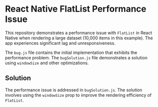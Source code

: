 # React Native FlatList Performance Issue

This repository demonstrates a performance issue with `FlatList` in React Native when rendering a large dataset (10,000 items in this example).  The app experiences significant lag and unresponsiveness.

The `bug.js` file contains the initial implementation that exhibits the performance problem.  The `bugSolution.js` file demonstrates a solution using `windowSize` and other optimizations.

## Solution

The performance issue is addressed in `bugSolution.js`.  The solution involves using the `windowSize` prop to improve the rendering efficiency of `FlatList`.